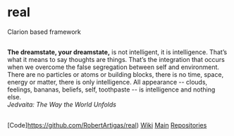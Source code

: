# real

Clarion based framework


##
###

**The dreamstate, your dreamstate,** is not intelligent, it is intelligence. 
That’s what it means to say thoughts are things. That’s the integration that occurs when we overcome the false segregation between self and environment. 
There are no particles or atoms or building blocks, there is no time, space, energy or matter, there is only intelligence. 
All appearance -- clouds, feelings, bananas, beliefs, self, toothpaste -- is intelligence and nothing else. <BR/>
_Jedvaita: The Way the World Unfolds_

##
###

[Code]https://github.com/RobertArtigas/real)
[Wiki](https://github.com/RobertArtigas/real/wiki) 
[Main](https://github.com/RobertArtigas) 
[Repositories](https://github.com/RobertArtigas?tab=repositories)
